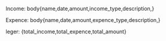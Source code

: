 Income: 
body{name,date,amount,income_type,description,}

Expence: 
body{name,date,amount,expence_type,description,}

leger:
{total_income,total_expence,total_amount}